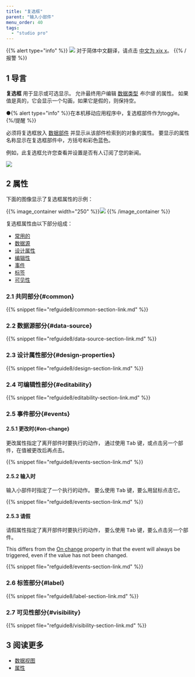 ```yaml
---
title: "复选框"
parent: "输入小部件"
menu_order: 40
tags:
  - "studio pro"
---
```


{{% alert type="info" %}}
<img src="attachments/chinese-translation/china.png" style="display: inline-block; margin: 0" /> 对于简体中文翻译，请点击 [中文为 xix x](https://cdn.mendix.tencent-cloud.com/documentation/refguide8/check-box.pdf)。
{{% /报警 %}}

## 1 导言

**复选框** 用于显示或可选显示。 允许最终用户编辑 [数据类型](data-types) *布尔值* 的属性。 如果值是真的，它会显示一个勾画，如果它是假的，则保持空。

●{% alert type="info" %}}在本机移动应用程序中，复选框部件作为toggle。{%/提醒 %}}

必须将复选框放入 [数据部件](data-widgets) 并显示从该部件检索到的对象的属性。 要显示的属性名称显示在复选框部件中，方括号和彩色蓝色。

例如，此复选框允许您查看并设置是否有人订阅了您的新闻。

![](attachments/check-box/check-box.png)

## 2 属性

下面的图像显示了复选框属性的示例：

{{% image_container width="250" %}}![](attachments/check-box/check-box-properties.png)
{{% /image_container %}}

复选框属性由以下部分组成：

* [常用的](#common)
* [数据源](#data-source)
* [设计属性](#design-properties)
* [编辑性](#editability)
* [事件](#events)
* [标签](#label)
* [可见性](#visibility)

### 2.1 共同部分{#common}

{{% snippet file="refguide8/common-section-link.md" %}}

### 2.2 数据源部分{#data-source}

{{% snippet file="refguide8/data-source-section-link.md" %}}

### 2.3 设计属性部分{#design-properties}

{{% snippet file="refguide8/design-section-link.md" %}}

### 2.4 可编辑性部分{#editability}

{{% snippet file="refguide8/editability-section-link.md" %}}

### 2.5 事件部分{#events}

#### 2.5.1 更改时{#on-change}

更改属性指定了离开部件时要执行的动作， 通过使用 <kbd>Tab</kbd> 键，或点击另一个部件，在值被更改后再点击。

{{% snippet file="refguide8/events-section-link.md" %}}

#### 2.5.2 输入时

输入小部件时指定了一个执行的动作。 要么使用 <kbd>Tab</kbd> 键，要么用鼠标点击它。

{{% snippet file="refguide8/events-section-link.md" %}}

#### 2.5.3 请假

请假属性指定了离开部件时要执行的动作， 要么使用 <kbd>Tab</kbd> 键，要么点击另一个部件。

This differs from the [On change](#on-change) property in that the event will always be triggered, even if the value has not been changed.

{{% snippet file="refguide8/events-section-link.md" %}}

### 2.6 标签部分{#label}

{{% snippet file="refguide8/label-section-link.md" %}}

### 2.7 可见性部分{#visibility}

{{% snippet file="refguide8/visibility-section-link.md" %}}

## 3 阅读更多

*   [数据视图](data-view)
*   [属性](attributes)
